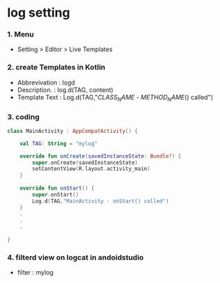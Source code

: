 
# log setting

### 1. Menu
  - Setting > Editor > Live Templates

### 2. create Templates in Kotlin
  - Abbrevivation : logd
  - Description.  : log.d(TAG, content)
  - Template Text : Log.d(TAG,"$CLASS_NAME$ - $METHOD_NAME$() called")

### 3. coding
```kotlin
class MainActivity : AppCompatActivity() {

    val TAG: String = "mylog"

    override fun onCreate(savedInstanceState: Bundle?) {
        super.onCreate(savedInstanceState)
        setContentView(R.layout.activity_main)
    }
    
    override fun onStart() {
        super.onStart()
        Log.d(TAG,"MainActivity - onStart() called")
    }
    .
    .
    .
    
}
```

### 4. filterd view on logcat in andoidstudio
  - filter : mylog
